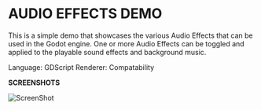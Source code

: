 AUDIO EFFECTS DEMO
==================

This is a simple demo that showcases the various Audio Effects that can be used in the Godot engine. One or more Audio Effects can be toggled and applied to the playable sound effects and background music.

Language: GDScript
Renderer: Compatability

**SCREENSHOTS**

![ScreenShot](/screenshots/screenshot1.png)
